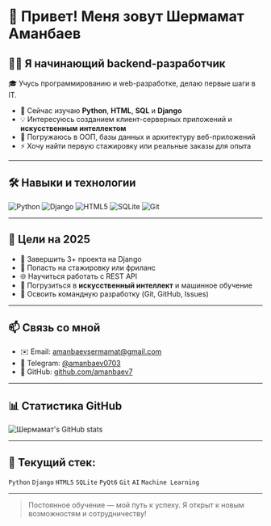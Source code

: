 # 👋 Привет! Меня зовут Шермамат Аманбаев

## 🧑‍💻 Я начинающий backend-разработчик

🎓 Учусь программированию и web-разработке, делаю первые шаги в IT.

- 🔭 Сейчас изучаю **Python**, **HTML**, **SQL** и **Django**
- 💡 Интересуюсь созданием клиент-серверных приложений и **искусственным интеллектом**
- 🧠 Погружаюсь в ООП, базы данных и архитектуру веб-приложений
- ⚡ Хочу найти первую стажировку или реальные заказы для опыта

---

## 🛠️ Навыки и технологии

![Python](https://img.shields.io/badge/-Python-333?style=flat&logo=python)
![Django](https://img.shields.io/badge/-Django-092E20?style=flat&logo=django)
![HTML5](https://img.shields.io/badge/-HTML5-E34F26?style=flat&logo=html5&logoColor=white)
![SQLite](https://img.shields.io/badge/-SQLite-07405E?style=flat&logo=sqlite&logoColor=white)
![Git](https://img.shields.io/badge/-Git-F05032?style=flat&logo=git&logoColor=white)

---

## 🧭 Цели на 2025

- 📘 Завершить 3+ проекта на Django
- 🚀 Попасть на стажировку или фриланс
- 🌐 Научиться работать с REST API
- 🤖 Погрузиться в **искусственный интеллект** и машинное обучение
- 🧩 Освоить командную разработку (Git, GitHub, Issues)

---

## 📫 Связь со мной

- ✉️ Email: [amanbaevsermamat@gmail.com](mailto:amanbaevsermamat@gmail.com)
- 💬 Telegram: [@amanbaev0703](https://t.me/amanbaev0703)
- 🔗 GitHub: [github.com/amanbaev7](https://github.com/amanbaev7)

---

## 📊 Статистика GitHub

![Шермамат's GitHub stats](https://github-readme-stats.vercel.app/api?username=amanbaev7&show_icons=true&theme=default)

---

## 🧰 Текущий стек:
`Python` `Django` `HTML5` `SQLite` `PyQt6` `Git` `AI` `Machine Learning`

---

> Постоянное обучение — мой путь к успеху. Я открыт к новым возможностям и сотрудничеству!
